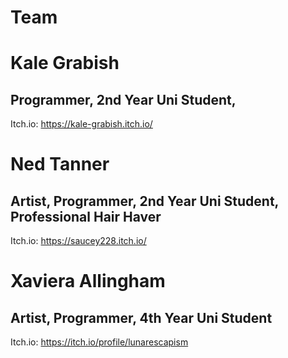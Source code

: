 # Team

# Kale Grabish
## Programmer, 2nd Year Uni Student,

Itch.io: https://kale-grabish.itch.io/
# Ned Tanner
## Artist, Programmer, 2nd Year Uni Student, Professional Hair Haver

Itch.io: https://saucey228.itch.io/
# Xaviera Allingham
## Artist, Programmer, 4th Year Uni Student

Itch.io: https://itch.io/profile/lunarescapism
